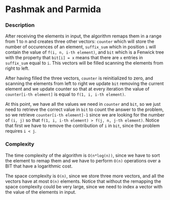# Pashmak and Parmida

### Description
After receiving the elements in input, the algorithm remaps them in a range from 1 to n and creates three other vectors: `counter` which will store the number of occurences of an element, `suffix_sum` which in position `i` will contain the value of `f(i, n, i-th element)`, and `bit` which is a Fenwick tree with the property that `bit[i] = x` means that there are `x` entries in `suffix_sum` equal to `i`. This vectors will be filled scanning the elements from right to left.

After having filled the three vectors, `counter` is reinitialized to zero, and scanning the elements from left to right we update `bit` removing the current element and we update counter so that at every iteration the value of `counter[i-th element]` is equal to `f(1, i, i-th element)`.

At this point, we have all the values we need in `counter` and `bit`, so we just need to retrieve the correct value in `bit` to count the answer to the problem, so we retrieve `counter[i-th element]-1` since we are looking for the number of `(i, j)` so that `f(1, i, i-th element) > f(j, n, j-th element)`. Notice that first we have to remove the contribution of `i` in `bit`, since the problem requires `i < j`.

### Complexity
The time complexity of the algorithm is `O(n*log(n))`, since we have to sort the element to remap them and we have to perform `O(n)` operations over a BIT that have a logarithmic cost.

The space complexity is `O(n)`, since we store three more vectors, and all the vectors have at most `O(n)` elements. Notice that without the remapping the space complexity could be very large, since we need to index a vector with the value of the elements in input. 
